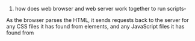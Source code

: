 1. how does web browser and web server work together to run scripts-

As the browser parses the HTML, it sends requests back to the server for any CSS files it has found from <link> elements, and any JavaScript files it has found from <script> elements, and from those, then parses the CSS and JavaScript.

2. how do internet problems affect cloud based services-

If a cloud provider's critical infrastructure experiences downtime, this can affect core services like identity and access management, authentication, and authorization. As a result, organizations relying on these services might be unable to perform essential tasks, leading to productivity losses.

3. how do iot devices use web servers for time data

4. how does http and https keep interactions secure
